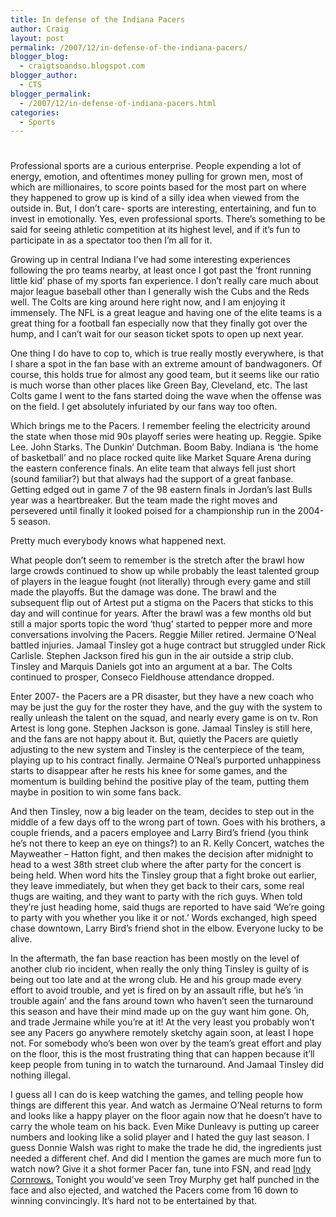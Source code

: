 ```yaml
---
title: In defense of the Indiana Pacers
author: Craig
layout: post
permalink: /2007/12/in-defense-of-the-indiana-pacers/
blogger_blog:
  - craigtsoandso.blogspot.com
blogger_author:
  - CTS
blogger_permalink:
  - /2007/12/in-defense-of-indiana-pacers.html
categories:
  - Sports
---
```

# 

Professional sports are a curious enterprise. People expending a lot of energy, emotion, and oftentimes money pulling for grown men, most of which are millionaires, to score points based for the most part on where they happened to grow up is kind of a silly idea when viewed from the outside in. But, I don’t care- sports are interesting, entertaining, and fun to invest in emotionally. Yes, even professional sports. There’s something to be said for seeing athletic competition at its highest level, and if it’s fun to participate in as a spectator too then I’m all for it.

Growing up in central Indiana I’ve had some interesting experiences following the pro teams nearby, at least once I got past the ‘front running little kid’ phase of my sports fan experience. I don’t really care much about major league baseball other than I generally wish the Cubs and the Reds well. The Colts are king around here right now, and I am enjoying it immensely. The NFL is a great league and having one of the elite teams is a great thing for a football fan especially now that they finally got over the hump, and I can’t wait for our season ticket spots to open up next year.

One thing I do have to cop to, which is true really mostly everywhere, is that I share a spot in the fan base with an extreme amount of bandwagoners. Of course, this holds true for almost any good team, but it seems like our ratio is much worse than other places like Green Bay, Cleveland, etc. The last Colts game I went to the fans started doing the wave when the offense was on the field. I get absolutely infuriated by our fans way too often.

Which brings me to the Pacers. I remember feeling the electricity around the state when those mid 90s playoff series were heating up. Reggie. Spike Lee. John Starks. The Dunkin’ Dutchman. Boom Baby. Indiana is ‘the home of basketball’ and no place rocked quite like Market Square Arena during the eastern conference finals. An elite team that always fell just short (sound familiar?) but that always had the support of a great fanbase. Getting edged out in game 7 of the 98 eastern finals in Jordan’s last Bulls year was a heartbreaker. But the team made the right moves and persevered until finally it looked poised for a championship run in the 2004-5 season.

Pretty much everybody knows what happened next.

What people don’t seem to remember is the stretch after the brawl how large crowds continued to show up while probably the least talented group of players in the league fought (not literally) through every game and still made the playoffs. But the damage was done. The brawl and the subsequent flip out of Artest put a stigma on the Pacers that sticks to this day and will continue for years. After the brawl was a few months old but still a major sports topic the word ‘thug’ started to pepper more and more conversations involving the Pacers. Reggie Miller retired. Jermaine O’Neal battled injuries. Jamaal Tinsley got a huge contract but struggled under Rick Carlisle. Stephen Jackson fired his gun in the air outside a strip club. Tinsley and Marquis Daniels got into an argument at a bar. The Colts continued to prosper, Conseco Fieldhouse attendance dropped.

Enter 2007- the Pacers are a PR disaster, but they have a new coach who may be just the guy for the roster they have, and the guy with the system to really unleash the talent on the squad, and nearly every game is on tv. Ron Artest is long gone. Stephen Jackson is gone. Jamaal Tinsley is still here, and the fans are not happy about it. But, quietly the Pacers are quietly adjusting to the new system and Tinsley is the centerpiece of the team, playing up to his contract finally. Jermaine O’Neal’s purported unhappiness starts to disappear after he rests his knee for some games, and the momentum is building behind the positive play of the team, putting them maybe in position to win some fans back.

And then Tinsley, now a big leader on the team, decides to step out in the middle of a few days off to the wrong part of town. Goes with his brothers, a couple friends, and a pacers employee and Larry Bird’s friend (you think he’s not there to keep an eye on things?) to an R. Kelly Concert, watches the Mayweather – Hatton fight, and then makes the decision after midnight to head to a west 38th street club where the after party for the concert is being held. When word hits the Tinsley group that a fight broke out earlier, they leave immediately, but when they get back to their cars, some real thugs are waiting, and they want to party with the rich guys. When told they’re just heading home, said thugs are reported to have said ‘We’re going to party with you whether you like it or not.’ Words exchanged, high speed chase downtown, Larry Bird’s friend shot in the elbow. Everyone lucky to be alive.

In the aftermath, the fan base reaction has been mostly on the level of another club rio incident, when really the only thing Tinsley is guilty of is being out too late and at the wrong club. He and his group made every effort to avoid trouble, and yet is fired on by an assault rifle, but he’s ‘in trouble again’ and the fans around town who haven’t seen the turnaround this season and have their mind made up on the guy want him gone. Oh, and trade Jermaine while you’re at it! At the very least you probably won’t see any Pacers go anywhere remotely sketchy again soon, at least I hope not. For somebody who’s been won over by the team’s great effort and play on the floor, this is the most frustrating thing that can happen because it’ll keep people from tuning in to watch the turnaround. And Jamaal Tinsley did nothing illegal. 

I guess all I can do is keep watching the games, and telling people how things are different this year. And watch as Jermaine O’Neal returns to form and looks like a happy player on the floor again now that he doesn’t have to carry the whole team on his back. Even Mike Dunleavy is putting up career numbers and looking like a solid player and I hated the guy last season. I guess Donnie Walsh was right to make the trade he did, the ingredients just needed a different chef. And did I mention the games are much more fun to watch now? Give it a shot former Pacer fan, tune into FSN, and read [Indy Cornrows.][1] Tonight you would’ve seen Troy Murphy get half punched in the face and also ejected, and watched the Pacers come from 16 down to winning convincingly. It’s hard not to be entertained by that.

 [1]: http://www.indycornrows.com